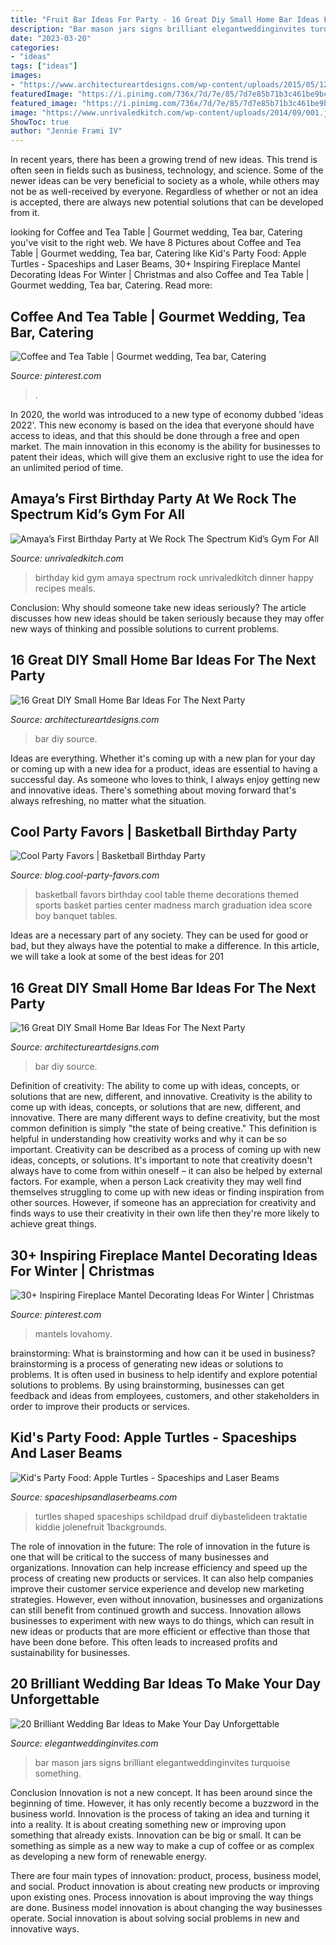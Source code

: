 ```yaml
---
title: "Fruit Bar Ideas For Party - 16 Great Diy Small Home Bar Ideas For The Next Party"
description: "Bar mason jars signs brilliant elegantweddinginvites turquoise something"
date: "2023-03-20"
categories:
- "ideas"
tags: ["ideas"]
images:
- "https://www.architectureartdesigns.com/wp-content/uploads/2015/05/1246.jpg"
featuredImage: "https://i.pinimg.com/736x/7d/7e/85/7d7e85b71b3c461be9bc79401934fad5.jpg"
featured_image: "https://i.pinimg.com/736x/7d/7e/85/7d7e85b71b3c461be9bc79401934fad5.jpg"
image: "https://www.unrivaledkitch.com/wp-content/uploads/2014/09/001.jpg"
ShowToc: true
author: "Jennie Frami IV"
---
```



In recent years, there has been a growing trend of new ideas. This trend is often seen in fields such as business, technology, and science. Some of the newer ideas can be very beneficial to society as a whole, while others may not be as well-received by everyone. Regardless of whether or not an idea is accepted, there are always new potential solutions that can be developed from it.

	

		
looking for Coffee and Tea Table | Gourmet wedding, Tea bar, Catering you've visit to the right web. We have 8 Pictures about Coffee and Tea Table | Gourmet wedding, Tea bar, Catering like Kid&#039;s Party Food: Apple Turtles - Spaceships and Laser Beams, 30+ Inspiring Fireplace Mantel Decorating Ideas For Winter | Christmas and also Coffee and Tea Table | Gourmet wedding, Tea bar, Catering. Read more:
		
    
## Coffee And Tea Table | Gourmet Wedding, Tea Bar, Catering

<img loading=lazy src="https://i.pinimg.com/736x/8b/30/9a/8b309a2ab035e2e10f183219c256bd89.jpg" onerror="this.onerror=null;this.src='https://tse1.mm.bing.net/th?id=OIP.YrMraQOSQHb2SIbEtLFARwHaJ3&amp;pid=15.1';" alt="Coffee and Tea Table | Gourmet wedding, Tea bar, Catering">

_Source: pinterest.com_

>. 

	

In 2020, the world was introduced to a new type of economy dubbed 'ideas 2022'. This new economy is based on the idea that everyone should have access to ideas, and that this should be done through a free and open market. The main innovation in this economy is the ability for businesses to patent their ideas, which will give them an exclusive right to use the idea for an unlimited period of time.

    
## Amaya’s First Birthday Party At We Rock The Spectrum Kid’s Gym For All

<img loading=lazy src="https://www.unrivaledkitch.com/wp-content/uploads/2014/09/001.jpg" onerror="this.onerror=null;this.src='https://tse4.mm.bing.net/th?id=OIP.gPf-OWg_ckRuAVrEEWBesgHaJ4&amp;pid=15.1';" alt="Amaya’s First Birthday Party at We Rock The Spectrum Kid’s Gym For All">

_Source: unrivaledkitch.com_

>birthday kid gym amaya spectrum rock unrivaledkitch dinner happy recipes meals. 

	

Conclusion: Why should someone take new ideas seriously?
The article discusses how new ideas should be taken seriously because they may offer new ways of thinking and possible solutions to current problems.

    
## 16 Great DIY Small Home Bar Ideas For The Next Party

<img loading=lazy src="https://www.architectureartdesigns.com/wp-content/uploads/2015/05/1246.jpg" onerror="this.onerror=null;this.src='https://tse2.mm.bing.net/th?id=OIP.rn77peiYceMSqtoIPuARwwHaJ4&amp;pid=15.1';" alt="16 Great DIY Small Home Bar Ideas For The Next Party">

_Source: architectureartdesigns.com_

>bar diy source. 

	

Ideas are everything. Whether it's coming up with a new plan for your day or coming up with a new idea for a product, ideas are essential to having a successful day. As someone who loves to think, I always enjoy getting new and innovative ideas. There's something about moving forward that's always refreshing, no matter what the situation.

    
## Cool Party Favors | Basketball Birthday Party

<img loading=lazy src="http://blog.cool-party-favors.com/wp-content/uploads/2012/09/Basketball-Favors.jpg" onerror="this.onerror=null;this.src='https://tse2.mm.bing.net/th?id=OIP.NIR4dulhrUPbmHRRQaZX5wHaKQ&amp;pid=15.1';" alt="Cool Party Favors | Basketball Birthday Party">

_Source: blog.cool-party-favors.com_

>basketball favors birthday cool table theme decorations themed sports basket parties center madness march graduation idea score boy banquet tables. 

	

Ideas are a necessary part of any society. They can be used for good or bad, but they always have the potential to make a difference. In this article, we will take a look at some of the best ideas for 201
    
## 16 Great DIY Small Home Bar Ideas For The Next Party

<img loading=lazy src="https://www.architectureartdesigns.com/wp-content/uploads/2015/05/446.jpg" onerror="this.onerror=null;this.src='https://tse4.mm.bing.net/th?id=OIP.M0w-zA2T5arNSAOYUalkOwHaLJ&amp;pid=15.1';" alt="16 Great DIY Small Home Bar Ideas For The Next Party">

_Source: architectureartdesigns.com_

>bar diy source. 

	

Definition of creativity: The ability to come up with ideas, concepts, or solutions that are new, different, and innovative.
Creativity is the ability to come up with ideas, concepts, or solutions that are new, different, and innovative. There are many different ways to define creativity, but the most common definition is simply "the state of being creative." This definition is helpful in understanding how creativity works and why it can be so important.
Creativity can be described as a process of coming up with new ideas, concepts, or solutions. It's important to note that creativity doesn't always have to come from within oneself – it can also be helped by external factors. For example, when a person Lack creativity they may well find themselves struggling to come up with new ideas or finding inspiration from other sources. However, if someone has an appreciation for creativity and finds ways to use their creativity in their own life then they're more likely to achieve great things.

    
## 30+ Inspiring Fireplace Mantel Decorating Ideas For Winter | Christmas

<img loading=lazy src="https://i.pinimg.com/736x/7d/7e/85/7d7e85b71b3c461be9bc79401934fad5.jpg" onerror="this.onerror=null;this.src='https://tse3.mm.bing.net/th?id=OIP.atmOWi-lZz3fDTFBFDfI4QHaLL&amp;pid=15.1';" alt="30+ Inspiring Fireplace Mantel Decorating Ideas For Winter | Christmas">

_Source: pinterest.com_

>mantels lovahomy. 

	

brainstorming: What is brainstorming and how can it be used in business?
brainstorming is a process of generating new ideas or solutions to problems. It is often used in business to help identify and explore potential solutions to problems. By using brainstorming, businesses can get feedback and ideas from employees, customers, and other stakeholders in order to improve their products or services.

    
## Kid&#039;s Party Food: Apple Turtles - Spaceships And Laser Beams

<img loading=lazy src="https://spaceshipsandlaserbeams.com/wp-content/uploads/2015/09/cute-healthy-kids-food.jpg.jpg" onerror="this.onerror=null;this.src='https://tse2.mm.bing.net/th?id=OIP.iFN60G-PfcvaOnAIV-63aAHaLH&amp;pid=15.1';" alt="Kid&#039;s Party Food: Apple Turtles - Spaceships and Laser Beams">

_Source: spaceshipsandlaserbeams.com_

>turtles shaped spaceships schildpad druif diybastelideen traktatie kiddie jolenefruit 1backgrounds. 

	

The role of innovation in the future:
The role of innovation in the future is one that will be critical to the success of many businesses and organizations. Innovation can help increase efficiency and speed up the process of creating new products or services. It can also help companies improve their customer service experience and develop new marketing strategies.
However, even without innovation, businesses and organizations can still benefit from continued growth and success. Innovation allows businesses to experiment with new ways to do things, which can result in new ideas or products that are more efficient or effective than those that have been done before. This often leads to increased profits and sustainability for businesses.

    
## 20 Brilliant Wedding Bar Ideas To Make Your Day Unforgettable

<img loading=lazy src="https://www.elegantweddinginvites.com/wedding-blog/wp-content/uploads/2015/05/brilliant-wedding-bar-ideas-with-mason-jars-and-chalkboard-signs.jpg" onerror="this.onerror=null;this.src='https://tse2.mm.bing.net/th?id=OIP.YIgBi7O2-GbCj_a92EtVwQHaLH&amp;pid=15.1';" alt="20 Brilliant Wedding Bar Ideas to Make Your Day Unforgettable">

_Source: elegantweddinginvites.com_

>bar mason jars signs brilliant elegantweddinginvites turquoise something. 

	

Conclusion
Innovation is not a new concept. It has been around since the beginning of time. However, it has only recently become a buzzword in the business world.
Innovation is the process of taking an idea and turning it into a reality. It is about creating something new or improving upon something that already exists. Innovation can be big or small. It can be something as simple as a new way to make a cup of coffee or as complex as developing a new form of renewable energy.

There are four main types of innovation: product, process, business model, and social. Product innovation is about creating new products or improving upon existing ones. Process innovation is about improving the way things are done. Business model innovation is about changing the way businesses operate. Social innovation is about solving social problems in new and innovative ways.

